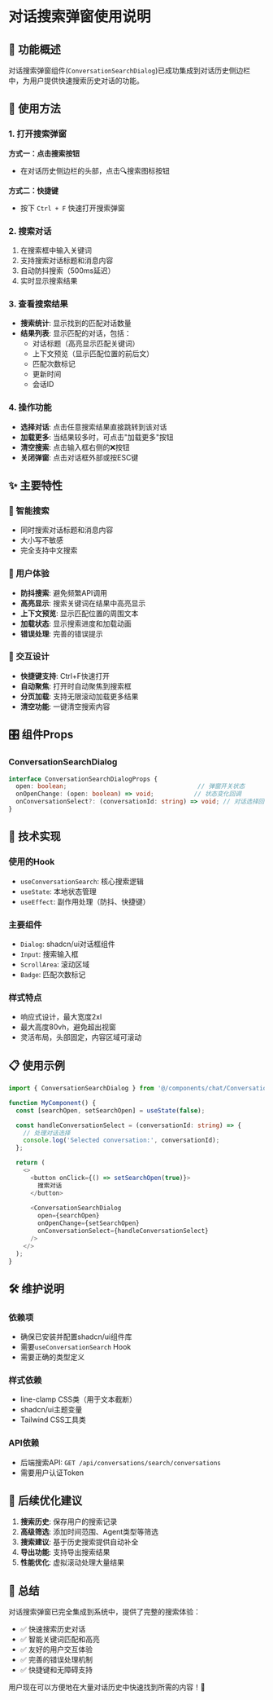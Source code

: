 # 对话搜索弹窗使用说明

## 📖 功能概述

对话搜索弹窗组件(`ConversationSearchDialog`)已成功集成到对话历史侧边栏中，为用户提供快速搜索历史对话的功能。

## 🚀 使用方法

### 1. 打开搜索弹窗

**方式一：点击搜索按钮**
- 在对话历史侧边栏的头部，点击🔍搜索图标按钮

**方式二：快捷键**
- 按下 `Ctrl + F` 快速打开搜索弹窗

### 2. 搜索对话

1. 在搜索框中输入关键词
2. 支持搜索对话标题和消息内容
3. 自动防抖搜索（500ms延迟）
4. 实时显示搜索结果

### 3. 查看搜索结果

- **搜索统计**: 显示找到的匹配对话数量
- **结果列表**: 显示匹配的对话，包括：
  - 对话标题（高亮显示匹配关键词）
  - 上下文预览（显示匹配位置的前后文）
  - 匹配次数标记
  - 更新时间
  - 会话ID

### 4. 操作功能

- **选择对话**: 点击任意搜索结果直接跳转到该对话
- **加载更多**: 当结果较多时，可点击"加载更多"按钮
- **清空搜索**: 点击输入框右侧的❌按钮
- **关闭弹窗**: 点击对话框外部或按ESC键

## ✨ 主要特性

### 🎯 智能搜索
- 同时搜索对话标题和消息内容
- 大小写不敏感
- 完全支持中文搜索

### 🎨 用户体验
- **防抖搜索**: 避免频繁API调用
- **高亮显示**: 搜索关键词在结果中高亮显示
- **上下文预览**: 显示匹配位置的周围文本
- **加载状态**: 显示搜索进度和加载动画
- **错误处理**: 完善的错误提示

### 📱 交互设计
- **快捷键支持**: Ctrl+F快速打开
- **自动聚焦**: 打开时自动聚焦到搜索框
- **分页加载**: 支持无限滚动加载更多结果
- **清空功能**: 一键清空搜索内容

## 🎛️ 组件Props

### ConversationSearchDialog

```typescript
interface ConversationSearchDialogProps {
  open: boolean;                                    // 弹窗开关状态
  onOpenChange: (open: boolean) => void;           // 状态变化回调
  onConversationSelect?: (conversationId: string) => void; // 对话选择回调
}
```

## 🔧 技术实现

### 使用的Hook
- `useConversationSearch`: 核心搜索逻辑
- `useState`: 本地状态管理
- `useEffect`: 副作用处理（防抖、快捷键）

### 主要组件
- `Dialog`: shadcn/ui对话框组件
- `Input`: 搜索输入框
- `ScrollArea`: 滚动区域
- `Badge`: 匹配次数标记

### 样式特点
- 响应式设计，最大宽度2xl
- 最大高度80vh，避免超出视窗
- 灵活布局，头部固定，内容区域可滚动

## 📋 使用示例

```typescript
import { ConversationSearchDialog } from '@/components/chat/ConversationSearchDialog';

function MyComponent() {
  const [searchOpen, setSearchOpen] = useState(false);

  const handleConversationSelect = (conversationId: string) => {
    // 处理对话选择
    console.log('Selected conversation:', conversationId);
  };

  return (
    <>
      <button onClick={() => setSearchOpen(true)}>
        搜索对话
      </button>
      
      <ConversationSearchDialog
        open={searchOpen}
        onOpenChange={setSearchOpen}
        onConversationSelect={handleConversationSelect}
      />
    </>
  );
}
```

## 🛠️ 维护说明

### 依赖项
- 确保已安装并配置shadcn/ui组件库
- 需要`useConversationSearch` Hook
- 需要正确的类型定义

### 样式依赖
- line-clamp CSS类（用于文本截断）
- shadcn/ui主题变量
- Tailwind CSS工具类

### API依赖
- 后端搜索API: `GET /api/conversations/search/conversations`
- 需要用户认证Token

## 🚧 后续优化建议

1. **搜索历史**: 保存用户的搜索记录
2. **高级筛选**: 添加时间范围、Agent类型等筛选
3. **搜索建议**: 基于历史搜索提供自动补全
4. **导出功能**: 支持导出搜索结果
5. **性能优化**: 虚拟滚动处理大量结果

## 🎉 总结

对话搜索弹窗已完全集成到系统中，提供了完整的搜索体验：

- ✅ 快速搜索历史对话
- ✅ 智能关键词匹配和高亮
- ✅ 友好的用户交互体验
- ✅ 完善的错误处理机制
- ✅ 快捷键和无障碍支持

用户现在可以方便地在大量对话历史中快速找到所需的内容！🎯 